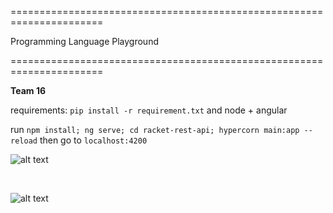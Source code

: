 ======================================================================

Programming Language Playground

======================================================================

**Team 16**

requirements: `pip install -r requirement.txt` and node + angular

run `npm install; ng serve; cd racket-rest-api; hypercorn main:app --reload` then go to `localhost:4200`

![alt text](https://github.com/pl-playground/programming-language-playground/blob/master/Screenshot%202020-02-09%2011.13.46.png)


<br>

![alt text](https://github.com/pl-playground/programming-language-playground/blob/master/Screenshot%202020-02-09%2011.14.06.png)
